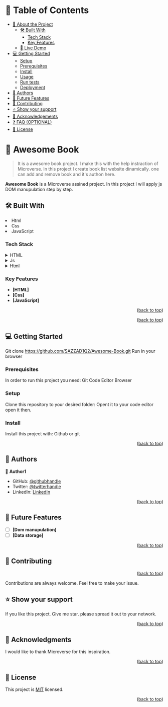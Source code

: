 



# 📗 Table of Contents

- [📖 About the Project](#about-project)
  - [🛠 Built With](#built-with)
    - [Tech Stack](#tech-stack)
    - [Key Features](#key-features)
  - [🚀 Live Demo](#live-demo)
- [💻 Getting Started](#getting-started)
  - [Setup](#setup)
  - [Prerequisites](#prerequisites)
  - [Install](#install)
  - [Usage](#usage)
  - [Run tests](#run-tests)
  - [Deployment](#triangular_flag_on_post-deployment)
- [👥 Authors](#authors)
- [🔭 Future Features](#future-features)
- [🤝 Contributing](#contributing)
- [⭐️ Show your support](#support)
- [🙏 Acknowledgements](#acknowledgements)
- [❓ FAQ (OPTIONAL)](#faq)
- [📝 License](#license)



# 📖 Awesome Book <a name="Awesome Book"></a>

> It is a awesome book project. I make this with the help instraction of Microverse. In this project I create book list website dinamically. one can add and remove book and it's authon here.

**Awesome Book** is a Microverse assined project. In this project I will apply js DOM manupulation step by step.

## 🛠 Built With <a name="built-with"></a>
<li>Html</li>
<li>Css</li>
<li>JavaScript</li>

### Tech Stack <a name="tech-stack"></a>


<details>
  <summary>HTML</summary>
  <ul>
    <li><a href="https://reactjs.org/">css</a></li>
  </ul>
</details>

<details>
  <summary>Js</summary>
  <ul>
    <li><a href="https://expressjs.com/">Animation</a></li>
  </ul>
</details>

<details>
<summary>Html</summary>
  <ul>
    <li><a href="https://www.postgresql.org/">Css</a></li>
  </ul>
</details>

<!-- Features -->

### Key Features <a name="key-features"></a>


- **[HTML]**
- **[Css]**
- **[JavaScript]**

<p align="right">(<a href="#readme-top">back to top</a>)</p>

<!-- LIVE DEMO -->

<p align="right">(<a href="#readme-top">back to top</a>)</p>

<!-- GETTING STARTED -->

## 💻 Getting Started <a name="getting-started"></a>


Git clone https://github.com/SAZZAD1Q2/Awesome-Book.git
Run in your browser

### Prerequisites

In order to run this project you need:
Git
Code Editor
Browser

### Setup

Clone this repository to your desired folder:
Opent it to your code editor
open it then.


### Install

Install this project with:
Github or git

<p align="right">(<a href="#readme-top">back to top</a>)</p>

<!-- AUTHORS -->

## 👥 Authors <a name="authors"></a>


👤 **Author1**

- GitHub: [@githubhandle](https://github.com/SAZZAD1Q2/Awesome-Book)
- Twitter: [@twitterhandle](https://twitter.com/twitterhandle)
- LinkedIn: [LinkedIn](https://www.linkedin.com/in/sazzad-hossain-054720257/)


<p align="right">(<a href="#readme-top">back to top</a>)</p>

<!-- FUTURE FEATURES -->

## 🔭 Future Features <a name="future-features"></a>


- [ ] **[Dom manupulation]**
- [ ] **[Data storage]**
<p align="right">(<a href="#readme-top">back to top</a>)</p>

<!-- CONTRIBUTING -->

## 🤝 Contributing <a name="contributing"></a>
<p align="right">(<a href="#readme-top">back to top</a>)</p>
Contributions are always welcome. Feel free to make your issue.

<!-- SUPPORT -->

## ⭐️ Show your support <a name="support"></a>
If you like this project. Give me star. please spread it out to your network.

<p align="right">(<a href="#readme-top">back to top</a>)</p>

<!-- ACKNOWLEDGEMENTS -->

## 🙏 Acknowledgments <a name="acknowledgements"></a>
I would like to thank Microverse for this inspiration.

<p align="right">(<a href="#readme-top">back to top</a>)</p>

## 📝 License <a name="LICENSE"></a>

This project is [MIT](./LICENSE) licensed.

<p align="right">(<a href="#readme-top">back to top</a>)</p>
